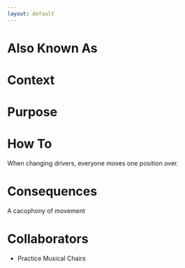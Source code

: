 ```yaml
---
layout: default
---
```

# Also Known As

# Context

# Purpose

# How To

When changing drivers, everyone moves one position over.

# Consequences

A cacophony of movement

# Collaborators

- Practice Musical Chairs
